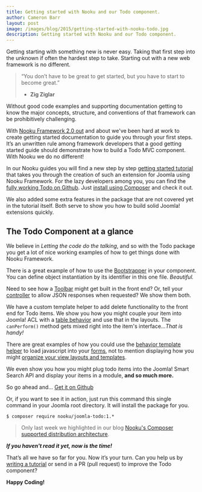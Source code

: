 ```yaml
---
title: Getting started with Nooku and our Todo component.
author: Cameron Barr
layout: post
image: /images/blog/2015/getting-started-with-nooku-todo.jpg
description: Getting started with Nooku and our Todo component.
---
```


Getting starting with something new is never easy. Taking that first step into the unknown if often the hardest step to take. Starting out with a new web framework is no different.

>“You don’t have to be great to get started, but you have to start to become great.”
>- **Zig Ziglar**

Without good code examples and supporting documentation getting to know the major concepts, structure, and conventions of that framework can be prohibitively challenging.

<!--more-->

With [Nooku Framework 2.0 out](http://www.nooku.org/blog/2014/09/hello-joomla/) and about we've been hard at work to create getting started documentation to guide you through your first steps.  It’s an unwritten rule among framework developers that a good getting started guide should demonstrate how to build a Todo MVC component. With Nooku we do no different!

In our Nooku guides you will find a new step by step [getting started tutorial](http://guides.nooku.org/getting-started.html) that takes you through the creation of such an extension for Joomla using Nooku Framework. For the lazy developers among you, you can find the [fully working Todo on Github](https://github.com/nooku/joomla-todo). Just [install using Composer](#getting) and check it out.

We also added some extra features in the package that are not covered yet in the tutorial itself. Both serve to show you how to build solid Joomla! extensions quickly.

## The Todo Component at a glance

We believe in _Letting the code do the talking_, and so with the Todo package you get a lot of nice working examples of how to get things done with Nooku Framework.

There is a great example of how to use the [Bootstrapper](https://github.com/nooku/joomla-todo/blob/master/site/components/com_todo/resources/config/bootstrapper.php) in your component. You can define object instantiation by its identifier in this one file. _Beautiful._

Need to see how a [Toolbar](https://github.com/nooku/joomla-todo/blob/master/site/components/com_todo/controller/toolbar/item.php) might get built in the front end? Or, tell your [controller](https://github.com/nooku/joomla-todo/blob/master/site/components/com_todo/controller/item.php) to allow JSON responses when requested? We show them both.

We have a custom template helper to add delete functionality to the front end for Todo items. We show you how you might couple your item into Joomla! ACL with a [table behavior](https://github.com/nooku/joomla-todo/blob/master/administrator/components/com_todo/database/behavior/permissible.php) and use that in the layouts. The `canPerform()` method gets mixed right into the item's interface..._That is handy!_

There are great examples of how you could use the [behavior template helper](https://github.com/nooku/nooku-framework/blob/master/code/libraries/koowa/components/com_koowa/template/helper/behavior.php) to load javascript into your [forms](https://github.com/nooku/joomla-todo/blob/master/site/components/com_todo/views/item/tmpl/form.html.php), not to mention displaying how you might [organize your view layouts and templates](https://github.com/nooku/joomla-todo/tree/master/site/components/com_todo/views/item/tmpl).

We even show you how you might plug todo items into the Joomla! Smart Search API and display your items in a module, **and so much more.**

<a id="getting"></a>
So go ahead and... <a class="button" href="https://github.com/nooku/joomla-todo">Get it on Github</a>

Or, if you want to see it in action, just run this command this single command in your Joomla root directory. It will install the package for you.

```
$ composer require nooku/joomla-todo:1.*
```

>Only last week we highlighted in our blog [Nooku's Composer supported distribution architecture](http://www.nooku.org/blog/2014/12/special-delivery-from-the-composer-express/).

**_If you haven't read it yet, now is the time!_**

That’s all we have so far for you. Now it’s your turn. Can you help us by [writing a tutorial](http://guides.nooku.org/contribute/write-a-tutorial.html) or send in a PR (pull request) to improve the Todo component?

**Happy Coding!**

